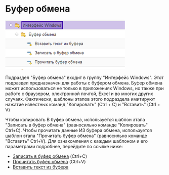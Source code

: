 # Буфер обмена

![](<../../../../.gitbook/assets/Буфер обмена - общее.png>)

Подраздел "Буфер обмена" входит в группу "Интерфейс Windows". Этот подраздел предназначен для работы с буфером обмена. Буфер обмена может использоваться не только  в приложениях Windows, но также при работе с браузером, электронной почтой, Excel и во многих других случаях. Фактически, шаблоны этапов этого подраздела имитируют нажатие известных команд "Копировать" (Ctrl + C)  и "Вставить" (Ctrl + V)

Чтобы копировать В буфер обмена, используется шаблон этапа "Записать в буфер обмена" (равносильно команде "Копировать" Ctrl+C).  Чтобы прочитать данные ИЗ буфера обмена, используется шаблон этапа "Прочитать буфер обмена" (равносильно команде "Вставить" Ctrl+V). Для ознакомления с каждым шаблоном и его параметрами подробнее, перейдите по ссылке ниже:

* [Записать в буфер обмена](zapisat-v-bufer-obmena.md) (Ctrl+C)
* [Прочитать буфер обмена](prochitat-bufer-obmena.md) (Ctrl+V)
* [Вставить текст из буфера](vstavit-tekst-iz-bufera.md)
